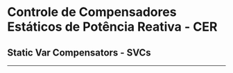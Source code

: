 # Controle de Compensadores Estáticos de Potência Reativa - CER
## Static Var Compensators - SVCs
---